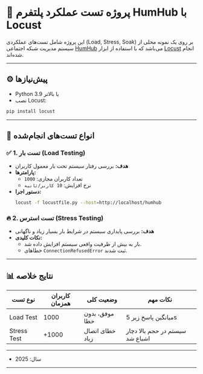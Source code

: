 
# 🧪 پروژه تست عملکرد پلتفرم HumHub با Locust

این پروژه شامل تست‌های عملکردی (Load, Stress, Soak) بر روی یک نمونه محلی از سیستم مدیریت شبکه اجتماعی [HumHub](https://www.humhub.com) می‌باشد که با استفاده از ابزار [Locust](https://locust.io) انجام شده‌اند.

---

## ⚙️ پیش‌نیازها

- Python 3.9 یا بالاتر  
- نصب Locust:

```bash
pip install locust
```

---

## 📝 انواع تست‌های انجام‌شده

### ✅ 1. تست بار (Load Testing)
- **هدف:** بررسی رفتار سیستم تحت بار معمول کاربران
- **پارامترها:**
  - تعداد کاربران مجازی: `1000`
  - نرخ افزایش: `10 کاربر/ثانیه`
- **دستور اجرا:**
  ```bash
  locust -f locustfile.py --host=http://localhost/humhub
  ```

### 🔥 2. تست استرس (Stress Testing)
- **هدف:** بررسی پایداری سیستم در شرایط بار بسیار زیاد و ناگهانی
- **نکات کلیدی:**
  - بار به بیش از ظرفیت واقعی سیستم افزایش داده شد.
  - خطاهای `ConnectionRefusedError` ثبت شدند.

---

## 📊 نتایج خلاصه

| نوع تست     | کاربران همزمان | وضعیت کلی        | نکات مهم |
|-------------|----------------|------------------|-----------|
| Load Test   | 1000           | موفق، بدون خطا   | میانگین پاسخ زیر 5s |
| Stress Test | +1000          | خطای اتصال زیاد | سیستم در حجم بالا دچار اشباع شد |

---
- سال: 2025
---